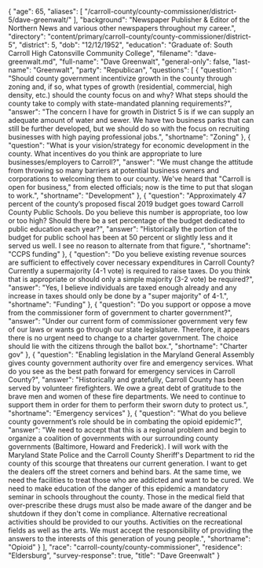 {
  "age": 65,
  "aliases": [
    "/carroll-county/county-commissioner/district-5/dave-greenwalt/"
  ],
  "background": "Newspaper Publisher & Editor of the Northern News and various other newspapers throughout my career.",
  "directory": "content/primary/carroll-county/county-commissioner/district-5",
  "district": 5,
  "dob": "12/12/1952",
  "education": "Graduate of: South Carroll High  Catonsville Community College",
  "filename": "dave-greenwalt.md",
  "full-name": "Dave Greenwalt",
  "general-only": false,
  "last-name": "Greenwalt",
  "party": "Republican",
  "questions": [
    {
      "question": "Should county government incentivize growth in the county through zoning and, if so, what types of growth (residential, commercial, high density, etc.) should the county focus on and why? What steps should the county take to comply with state-mandated planning requirements?",
      "answer": "The concern I have for growth in District 5 is if we can supply an adequate amount of water and sewer. We have two business parks that can still be further developed, but we should do so with the focus on recruiting businesses with high paying professional jobs.",
      "shortname": "Zoning"
    },
    {
      "question": "What is your vision/strategy for economic development in the county. What incentives do you think are appropriate to lure businesses/employers to Carroll?",
      "answer": "We must change the attitude from throwing so many barriers at potential business owners and corporations to welcoming them to our county. We've  heard that \"Carroll is open for business,\" from elected officials; now is the time to put that slogan to work.",
      "shortname": "Development"
    },
    {
      "question": "Approximately 47 percent of the county’s proposed fiscal 2019 budget goes toward Carroll County Public Schools. Do you believe this number is appropriate, too low or too high? Should there be a set percentage of the budget dedicated to public education each year?",
      "answer": "Historically the portion of the budget for public school has been at 50 percent or slightly less and it served us well. I see no reason to alternate from that figure.",
      "shortname": "CCPS funding"
    },
    {
      "question": "Do you believe existing revenue sources are sufficient to effectively cover necessary expenditures in Carroll County? Currently a supermajority (4-1 vote) is required to raise taxes. Do you think that is appropriate or should only a simple majority (3-2 vote) be required?",
      "answer": "Yes, I believe individuals are taxed enough already and any increase in taxes should only be done by a \"super majority\" of 4-1.",
      "shortname": "Funding"
    },
    {
      "question": "Do you support or oppose a move from the commissioner form of government to charter government?",
      "answer": "Under our current form of commissioner government very few of our laws or wants go through our state legislature. Therefore, it appears there is no urgent need to change to a charter government. The choice should lie with the citizens through the ballot box.",
      "shortname": "Charter gov"
    },
    {
      "question": "Enabling legislation in the Maryland General Assembly gives county government authority over fire and emergency services. What do you see as the best path forward for emergency services in Carroll County?",
      "answer": "Historically and gratefully, Carroll County has been served by volunteer firefighters. We owe a great debt of gratitude to the brave men and women of these fire departments. We need to continue to support them in order for them to perform their sworn duty to protect us.",
      "shortname": "Emergency services"
    },
    {
      "question": "What do you believe county government’s role should be in combating the opioid epidemic?",
      "answer": "We need to accept that this is a regional problem and begin to organize a coalition of governments with our surrounding county governments (Baltimore, Howard and Frederick). I will work with the Maryland State Police and the Carroll County Sheriff's Department to rid the county of this scourge that threatens our current generation. I want to get the dealers off the street corners and behind bars. At the same time, we need the facilities to treat those who  are addicted and want to be cured.  We need to make education of the danger of this epidemic a mandatory seminar in schools throughout the county. Those in the medical field that over-prescribe these drugs must also be made aware of the danger and be shutdown if they don't come in compliance.  Alternative recreational activities should be provided to our youths. Activities on the recreational fields as well as the arts. We must accept the responsibility of providing the answers to the interests of this generation of young people.",
      "shortname": "Opioid"
    }
  ],
  "race": "carroll-county/county-commissioner",
  "residence": "Eldersburg",
  "survey-response": true,
  "title": "Dave Greenwalt"
}
